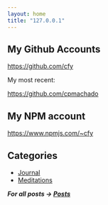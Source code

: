 ```yaml
---
layout: home
title: "127.0.0.1"
---
```


## My Github Accounts

<https://github.com/cfy>

My most recent:

<https://github.com/cpmachado>

## My NPM account

<https://www.npmjs.com/~cfy>

## Categories
- [Journal](/journal)
- [Meditations](/meditations)

***For all posts -> [Posts](/posts)***

